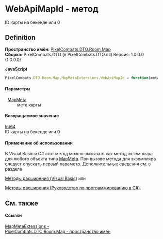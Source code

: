 # WebApiMapId - метод


ID карты на бекенде или 0



## Definition
**Пространство имён:** <a href="7c5eed33-2080-522a-573c-c524c805b022">PixelCombats.DTO.Room.Map</a>  
**Сборка:** PixelCombats.DTO (в PixelCombats.DTO.dll) Версия: 1.0.0.0 (1.0.0.0)

**JavaScript**
``` JavaScript
PixelCombats.DTO.Room.Map.MapMetaExtensions.WebApiMapId = function(meta);
```



#### Параметры
<dl><dt>  <a href="3a7bd50c-6cf5-6691-b418-805a27a4b133">MapMeta</a></dt><dd>мета карты</dd></dl>

#### Возвращаемое значение
<a href="https://learn.microsoft.com/dotnet/api/system.int64" target="_blank" rel="noopener noreferrer">Int64</a>  
ID карты на бекенде или 0

#### Примечание об использовании
В Visual Basic и C# этот метод можно вызывать как метод экземпляра для любого объекта типа <a href="3a7bd50c-6cf5-6691-b418-805a27a4b133">MapMeta</a>. При вызове метода для экземпляра следует опускать первый параметр. Дополнительные сведения см. в разделе <a href="https://docs.microsoft.com/dotnet/visual-basic/programming-guide/language-features/procedures/extension-methods" target="_blank" rel="noopener noreferrer">

Методы расширения (Visual Basic)</a> или <a href="https://docs.microsoft.com/dotnet/csharp/programming-guide/classes-and-structs/extension-methods" target="_blank" rel="noopener noreferrer">

Методы расширения (Руководство по программированию в C#)</a>.

## См. также


#### Ссылки
<a href="cf11f3a7-f853-c6d1-a2dc-4e22c9be086b">MapMetaExtensions - </a>  
<a href="7c5eed33-2080-522a-573c-c524c805b022">PixelCombats.DTO.Room.Map - пространство имён</a>  
